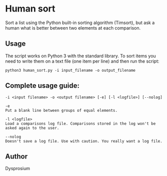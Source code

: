 # Human sort

Sort a list using the Python built-in sorting algorithm (Timsort), but ask a human what is better between two elements at each comparison.

## Usage

The script works on Python 3 with the standard library. To sort items you need to write them on a text file (one item per line) and then run the script:

	python3 human_sort.py -i input_filename -o output_filename

## Complete usage guide:

	-i <input filename> -o <output filename> [-e] [-l <logfile>] [--nolog]

	-e
	Put a blank line between groups of equal elements.

	-l <logfile>
	Load a comparisons log file. Comparisons stored in the log won't be asked again to the user.

	--nolog
	Doesn't save a log file. Use with caution. You really want a log file.

## Author

Dysprosium
